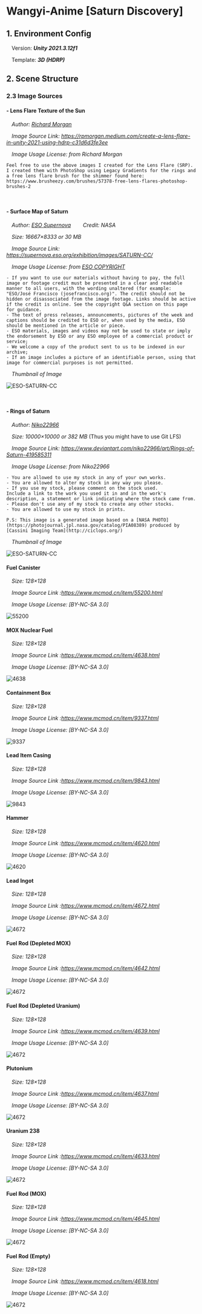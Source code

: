 # Wangyi-Anime [Saturn Discovery]



## 1. Environment Config

&emsp;Version: ***Unity 2021.3.12f1*** 

&emsp;Template: ***3D (HDRP)***



## 2. Scene Structure



### 2.3 Image Sources

#### - **Lens Flare Texture of the Sun**
&emsp;*Author: [Richard Morgan](https://rpmorgan.medium.com/)*

&emsp;*Image Source Link: https://rpmorgan.medium.com/create-a-lens-flare-in-unity-2021-using-hdrp-c31d6d3fe3ee*

&emsp;*Image Usage License: from Richard Morgan*

```
Feel free to use the above images I created for the Lens Flare (SRP). I created them with PhotoShop using Legacy Gradients for the rings and a free lens flare brush for the shimmer found here:
https://www.brusheezy.com/brushes/57378-free-lens-flares-photoshop-brushes-2
```

<br />

#### - **Surface Map of Saturn**

&emsp;*Author: [ESO Supernova](https://supernova.eso.org/exhibition/images/SATURN-CC/)* &emsp;&emsp;*Credit: NASA*

&emsp;*Size: 16667×8333 or 30 MB*

&emsp;*Image Source Link: https://supernova.eso.org/exhibition/images/SATURN-CC/*

&emsp;*Image Usage License:	from [ESO COPYRIGHT](https://www.eso.org/public/outreach/copyright/)*

```
- If you want to use our materials without having to pay, the full image or footage credit must be presented in a clear and readable manner to all users, with the wording unaltered (for example: "ESO/José Francisco (josefrancisco.org)". The credit should not be hidden or disassociated from the image footage. Links should be active if the credit is online. See the copyright Q&A section on this page for guidance.
- The text of press releases, announcements, pictures of the week and captions should be credited to ESO or, when used by the media, ESO should be mentioned in the article or piece. 
- ESO materials, images and videos may not be used to state or imply the endorsement by ESO or any ESO employee of a commercial product or service;
- We welcome a copy of the product sent to us to be indexed in our archive;
- If an image includes a picture of an identifiable person, using that image for commercial purposes is not permitted.
```

*&emsp;Thumbnail of Image*

![ESO-SATURN-CC](./README/ESO-SATURN-CC.jpg)

<br />

#### - **Rings of Saturn**

&emsp;*Author*: *[Niko22966](https://www.deviantart.com/niko22966)* 

&emsp;*Size: 10000×10000 or 382 MB* (Thus you might have to use Git LFS)

&emsp;*Image Source Link: https://www.deviantart.com/niko22966/art/Rings-of-Saturn-419585311*

&emsp;*Image Usage License:	from Niko22966*

```
- You are allowed to use my stock in any of your own works.
- You are allowed to alter my stock in any way you please.
- If you use my stock, please comment on the stock used.
Include a link to the work you used it in and in the work's description, a statement or link indicating where the stock came from.
- Please don't use any of my stock to create any other stocks.
- You are allowed to use my stock in prints.

P.S: This image is a generated image based on a [NASA PHOTO](https://photojournal.jpl.nasa.gov/catalog/PIA08389) produced by [Cassini Imaging Team](http://ciclops.org/)
```

&emsp;*Thumbnail of Image*

![ESO-SATURN-CC](./README/Niko22966-Saturn-Ring.jpg)

#### **Fuel Canister**

&emsp;*Size: 128×128*

&emsp;*Image Source Link :https://www.mcmod.cn/item/55200.html*

&emsp;*Image Usage License:	[BY-NC-SA 3.0]*

![55200](./README/55200.png)



#### **MOX Nuclear Fuel**

&emsp;*Size: 128×128*

&emsp;*Image Source Link :https://www.mcmod.cn/item/4638.html*

&emsp;*Image Usage License:	[BY-NC-SA 3.0]*

![4638](./README/4638.png)

#### **Containment Box**

&emsp;*Size: 128×128*

&emsp;*Image Source Link :https://www.mcmod.cn/item/9337.html*

&emsp;*Image Usage License:	[BY-NC-SA 3.0]*

![9337](./README/9337.png)

#### **Lead Item Casing**

&emsp;*Size: 128×128*

&emsp;*Image Source Link :https://www.mcmod.cn/item/9843.html*

&emsp;*Image Usage License:	[BY-NC-SA 3.0]*

![9843](./README/9843.png)

#### **Hammer**

&emsp;*Size: 128×128*

&emsp;*Image Source Link :https://www.mcmod.cn/item/4620.html*

&emsp;*Image Usage License:	[BY-NC-SA 3.0]*

![4620](./README/4620.png)

#### **Lead Ingot**

&emsp;*Size: 128×128*

&emsp;*Image Source Link :https://www.mcmod.cn/item/4672.html*

&emsp;*Image Usage License:	[BY-NC-SA 3.0]*

![4672](./README/4672.png)

#### **Fuel Rod (Depleted MOX)**

&emsp;*Size: 128×128*

&emsp;*Image Source Link :https://www.mcmod.cn/item/4642.html*

&emsp;*Image Usage License:	[BY-NC-SA 3.0]*

![4672](./README/4642.png)

#### **Fuel Rod (Depleted Uranium)**

&emsp;*Size: 128×128*

&emsp;*Image Source Link :https://www.mcmod.cn/item/4639.html*

&emsp;*Image Usage License:	[BY-NC-SA 3.0]*

![4672](./README/4639.png)

#### **Plutonium**

&emsp;*Size: 128×128*

&emsp;*Image Source Link :https://www.mcmod.cn/item/4637.html*

&emsp;*Image Usage License:	[BY-NC-SA 3.0]*

![4672](./README/4637.png)

#### **Uranium 238**

&emsp;*Size: 128×128*

&emsp;*Image Source Link :https://www.mcmod.cn/item/4633.html*

&emsp;*Image Usage License:	[BY-NC-SA 3.0]*

![4672](./README/4633.png)



#### **Fuel Rod (MOX)**

&emsp;*Size: 128×128*

&emsp;*Image Source Link :https://www.mcmod.cn/item/4645.html*

&emsp;*Image Usage License:	[BY-NC-SA 3.0]*

![4672](./README/4645.png)

#### **Fuel Rod (Empty)**

&emsp;*Size: 128×128*

&emsp;*Image Source Link :https://www.mcmod.cn/item/4618.html*

&emsp;*Image Usage License:	[BY-NC-SA 3.0]*

![4672](./README/4618.png)